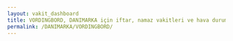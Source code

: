 ```yaml
---
layout: vakit_dashboard
title: VORDINGBORD, DANIMARKA için iftar, namaz vakitleri ve hava durumu - ilçe/eyalet seç
permalink: /DANIMARKA/VORDINGBORD/
---
```


<script type="text/javascript">
  var GLOBAL_COUNTRY = 'DANIMARKA';
  var GLOBAL_CITY = 'VORDINGBORD';
  var GLOBAL_STATE = '';
  var lat = 72;
  var lon = 21;
</script>
